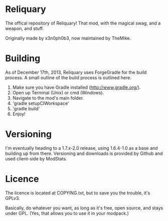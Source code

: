 Reliquary
=========

The offical repository of Reliquary! That mod, with the magical swag, and a weapon, and stuff.

Originally made by x3n0ph0b3, now maintained by TheMike.

Building
=========

As of December 17th, 2013, Reliquary uses ForgeGradle for the build process. A small outline of the build process is outlined here.

1. Make sure you have Gradle installed (http://www.gradle.org/).
2. Open up Terminal (Unix) or cmd (Windows).
3. Navigate to the mod's main folder.
4. 'gradle setupCIWorkspace'
5. 'gradle build'
6. Enjoy!

Versioning
=========

I'm eventually heading to a 1.7.x-2.0 release, using 1.6.4-1.0 as a base and building up from there. Versioning and downloads is provided by Github and used client-side by ModStats.

Licence
=========

The licence is located at COPYING.txt, but to save you the trouble, it's GPLv3. 

Basically, do whatever you want, as long as it's free, open source, and stays under GPL. (Yes, that allows you to use it in your modpack.)
